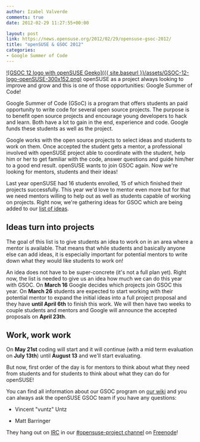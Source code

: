 ```yaml
---
author: Izabel Valverde
comments: true
date: 2012-02-29 11:27:55+00:00

layout: post
link: https://news.opensuse.org/2012/02/29/opensuse-gsoc-2012/
title: "openSUSE & GSOC 2012"
categories:
- Google Summer of Code
---
```

[![GSOC 12 logo with openSUSE Geeko]({{ site.baseurl }}/assets/GSOC-12-logo-openSUSE-300x152.png)](https://news.opensuse.org/2012/02/29/opensuse-gsoc-2012/gsoc-12-logo-opensuse/)
openSUSE as a project always looking to improve and grow and this is one of those opportunities: Google Summer of Code!

Google Summer of Code (GSoC) is a program that offers students an paid opportunity to write code for several open source projects. The purpose is to benefit open source projects and encourage young developers to hack and learn. Both have a lot to gain in the end, experience and code. Google funds these students as well as the project.
<!-- more -->
Google works with the open source projects to select ideas and students to work on them. Once accepted the student gets a mentor, a professional involved with openSUSE project able to coordinate with the student, help him or her to get familiar with the code, answer questions and guide him/her to a good end result.
openSUSE wants to join GSOC again. Now we're looking for mentors, students and their ideas!

Last year openSUSE had 16 students enrolled, 15 of which finished their projects successfully. This year we'd love to mentor even more but for that we need mentors willing to help out as well as students capable of working on projects. Right now, we're gathering ideas for GSOC which are being added to our [list of ideas](http://en.opensuse.org/openSUSE:GSOC_2012_Ideas).


## Ideas turn into projects


The goal of this list is to give students an idea to work on in an area where a mentor is available. That means that while students and basically anyone else can add ideas, it is especially important for potential mentors to write down what they would like students to work on!

An idea does not have to be super-concrete (it's not a full plan yet). Right now, the list is needed to give us an idea how much we can do this year with GSOC. On **March 16** Google decides which projects join GSOC this year. On **March 26** students are expected to start working with their potential mentor to expand the initial ideas into a full project proposal and they have **until April 6th** to finish this work. We will then have two weeks to couple students and mentors and Google will announce the accepted proposals on **April 23th**.


## Work, work work


On **May 21st** coding will start and it will continue (with a mid term evaluation on **July 13th**) until **August 13** and we'll start evaluating.

But now, first order of the day is for mentors to think about what they need from students and for students to think about what they can do for openSUSE!

You can find all information about our GSOC program on [our wiki](http://en.opensuse.org/openSUSE:GSOC_2012) and you can always ask the openSUSE GSOC team if you have any questions:



	
  * Vincent "vuntz" Untz

	
  * Matt Barringer


They hang out on [IRC](http://en.wikipedia.org/wiki/IRC) in our [#opensuse-project channel](irc://irc.freenode.net/opensuse-project) on [Freenode](http://freenode.net)!		
